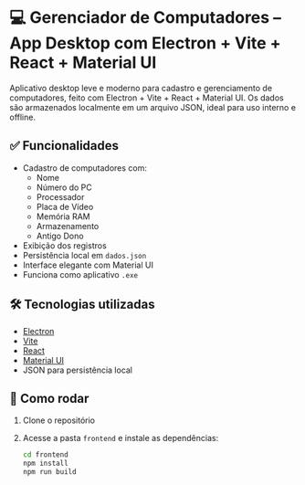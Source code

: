 # 💻 Gerenciador de Computadores – App Desktop com Electron + Vite + React + Material UI

Aplicativo desktop leve e moderno para cadastro e gerenciamento de computadores, feito com Electron + Vite + React + Material UI. Os dados são armazenados localmente em um arquivo JSON, ideal para uso interno e offline.

## ✅ Funcionalidades

- Cadastro de computadores com:
  - Nome
  - Número do PC
  - Processador
  - Placa de Vídeo
  - Memória RAM
  - Armazenamento
  - Antigo Dono
- Exibição dos registros
- Persistência local em `dados.json`
- Interface elegante com Material UI
- Funciona como aplicativo `.exe`

## 🛠 Tecnologias utilizadas

- [Electron](https://www.electronjs.org/)
- [Vite](https://vitejs.dev/)
- [React](https://react.dev/)
- [Material UI](https://mui.com/)
- JSON para persistência local

## 🚀 Como rodar

1. Clone o repositório
2. Acesse a pasta `frontend` e instale as dependências:

   ```bash
   cd frontend
   npm install
   npm run build
